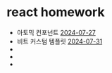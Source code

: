 # react homework

-   아토믹 컨포넌트     [2024-07-27](https://github.com/ldd0702/homework-react/blob/main/src/README.md)
-   비트 커스텀 템플릿  [2024-07-31](https://github.com/ldd0702/homework-react/edit/main/vite-custom-template/README.md)
-
-
-
